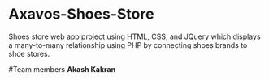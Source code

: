 # Axavos-Shoes-Store
Shoes store web app project using HTML, CSS, and JQuery which displays a many-to-many relationship using PHP by connecting shoes brands to shoe stores.

#Team members
<b>Akash Kakran</b>
